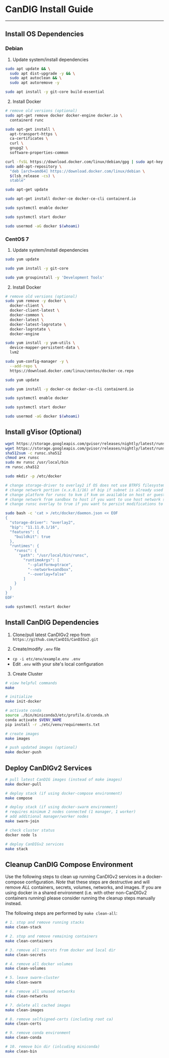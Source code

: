 # CanDIG Install Guide
- - -

## Install OS Dependencies

### Debian

1. Update system/install dependencies

```bash
sudo apt update && \
  sudo apt dist-upgrade -y && \
  sudo apt autoclean && \
  sudo apt autoremove -y

sudo apt install -y git-core build-essential
```

2. Install Docker

```bash
# remove old versions (optional)
sudo apt-get remove docker docker-engine docker.io \
  containerd runc

sudo apt-get install \
  apt-transport-https \
  ca-certificates \
  curl \
  gnupg2 \
  software-properties-common

curl -fsSL https://download.docker.com/linux/debian/gpg | sudo apt-key add -
sudo add-apt-repository \
  "deb [arch=amd64] https://download.docker.com/linux/debian \
  $(lsb_release -cs) \
  stable"

sudo apt-get update

sudo apt-get install docker-ce docker-ce-cli containerd.io

sudo systemctl enable docker

sudo systemctl start docker

sudo usermod -aG docker $(whoami)
```

### CentOS 7

1. Update system/install dependencies

```bash
sudo yum update

sudo yum install -y git-core

sudo yum groupinstall -y 'Development Tools'
```

2. Install Docker

```bash
# remove old versions (optional)
sudo yum remove -y docker \
  docker-client \
  docker-client-latest \
  docker-common \
  docker-latest \
  docker-latest-logrotate \
  docker-logrotate \
  docker-engine

sudo yum install -y yum-utils \
  device-mapper-persistent-data \
  lvm2

sudo yum-config-manager -y \
  --add-repo \
  https://download.docker.com/linux/centos/docker-ce.repo

sudo yum update

sudo yum install -y docker-ce docker-ce-cli containerd.io

sudo systemctl enable docker

sudo systemctl start docker

sudo usermod -aG docker $(whoami)
```

## Install gVisor (Optional)

```bash
wget https://storage.googleapis.com/gvisor/releases/nightly/latest/runsc
wget https://storage.googleapis.com/gvisor/releases/nightly/latest/runsc.sha512
sha512sum -c runsc.sha512
chmod a+x runsc
sudo mv runsc /usr/local/bin
rm runsc.sha512

sudo mkdir -p /etc/docker

# change storage-driver to overlay2 if OS does not use BTRFS filesystem
# change network portion (x.x.0.1/16) of bip if subnet is already used in local network
# change platform for runsc to kvm if kvm on available on host or guest VM is not KVM
# change network from sandbox to host if you want to use host network stack
# change runsc overlay to true if you want to persist modifications to running containers

sudo bash -c 'cat > /etc/docker/daemon.json << EOF
{
  "storage-driver": "overlay2",
  "bip": "11.11.0.1/16",
  "features": {
    "buildkit": true
  },
  "runtimes": {
    "runsc": {
      "path": "/usr/local/bin/runsc",
        "runtimeArgs": [
          "--platform=ptrace",
          "--network=sandbox",
          "--overlay=false"
        ]
    }
  }
}
EOF'

sudo systemctl restart docker
```

## Install CanDIG Dependencies

1. Clone/pull latest CanDIGv2 repo from `https://github.com/CanDIG/CanDIGv2.git`

2. Create/modify `.env` file
  * `cp -i etc/env/example.env .env`
  * Edit `.env` with your site's local configuration

3. Create Cluster

```bash
# view helpful commands
make

# initialize
make init-docker

# activate conda
source ./bin/miniconda3/etc/profile.d/conda.sh
conda activate $VENV_NAME
pip install -r ./etc/venv/requirements.txt

# create images
make images

# push updated images (optional)
make docker-push
```

## Deploy CanDIGv2 Services

```bash
# pull latest CanDIG images (instead of make images)
make docker-pull

# deploy stack (if using docker-compose environment)
make compose

# deploy stack (if using docker-swarm environment)
# requires minimum 2 nodes connected (1 manager, 1 worker)
# add additional manager/worker nodes
make swarm-join

# check cluster status
docker node ls

# deploy CanDIGv2 services
make stack
```

## Cleanup CanDIG Compose Environment

Use the following steps to clean up running CanDIGv2 services in a docker-compose configuration. *Note* that these steps are destructive and will remove *ALL* containers, secrets, volumes, networks, and images. If you are using docker in a shared environment (i.e. with other non-CanDIGv2 containers running) please consider running the cleanup steps manually instead.

The following steps are performed by `make clean-all`:

```bash
# 1. stop and remove running stacks
make clean-stack

# 2. stop and remove remaining containers
make clean-containers

# 3. remove all secrets from docker and local dir
make clean-secrets

# 4. remove all docker volumes
make clean-volumes

# 5. leave swarm-cluster
make clean-swarm

# 6. remove all unused networks
make clean-networks

# 7. delete all cached images
make clean-images

# 8. remove selfsigned-certs (including root ca)
make clean-certs

# 9. remove conda environment
make clean-conda

# 10. remove bin dir (inlcuding miniconda)
make clean-bin
```
